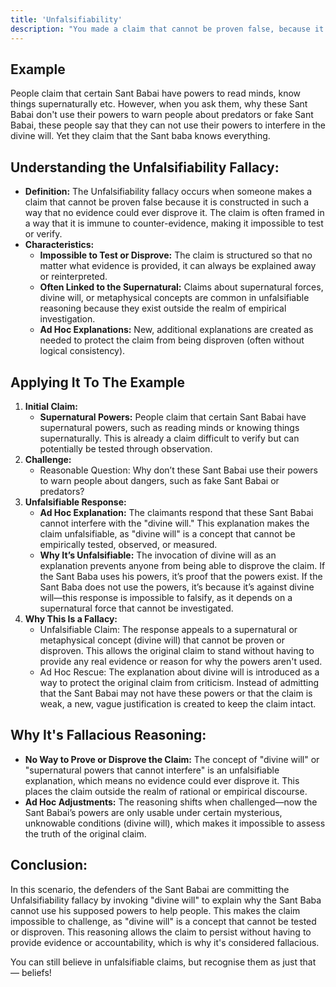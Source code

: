 ```yaml
---
title: 'Unfalsifiability'
description: "You made a claim that cannot be proven false, because it relies on an explanation that is impossible to test or disprove (appeal to unfalsifiability)."
---
```


## Example

People claim that certain Sant Babai have powers to read minds, know things supernaturally etc. However, when you ask them, why these Sant Babai don't use their powers to warn people about predators or fake Sant Babai, these people say that they can not use their powers to interfere in the divine will. Yet they claim that the Sant baba knows everything.

## Understanding the Unfalsifiability Fallacy:

* **Definition:** The Unfalsifiability fallacy occurs when someone makes a claim that cannot be proven false because it is constructed in such a way that no evidence could ever disprove it. The claim is often framed in a way that it is immune to counter-evidence, making it impossible to test or verify.
* **Characteristics:**
    * **Impossible to Test or Disprove:** The claim is structured so that no matter what evidence is provided, it can always be explained away or reinterpreted.
    * **Often Linked to the Supernatural:** Claims about supernatural forces, divine will, or metaphysical concepts are common in unfalsifiable reasoning because they exist outside the realm of empirical investigation.
    * **Ad Hoc Explanations:** New, additional explanations are created as needed to protect the claim from being disproven (often without logical consistency).

## Applying It To The Example

1. **Initial Claim:**
    * **Supernatural Powers:** People claim that certain Sant Babai have supernatural powers, such as reading minds or knowing things supernaturally. This is already a claim difficult to verify but can potentially be tested through observation.
2. **Challenge:**
    * Reasonable Question: Why don’t these Sant Babai use their powers to warn people about dangers, such as fake Sant Babai or predators?
3. **Unfalsifiable Response:**
    * **Ad Hoc Explanation:** The claimants respond that these Sant Babai cannot interfere with the "divine will." This explanation makes the claim unfalsifiable, as "divine will" is a concept that cannot be empirically tested, observed, or measured.
    * **Why It’s Unfalsifiable:** The invocation of divine will as an explanation prevents anyone from being able to disprove the claim. If the Sant Baba uses his powers, it’s proof that the powers exist. If the Sant Baba does not use the powers, it’s because it’s against divine will—this response is impossible to falsify, as it depends on a supernatural force that cannot be investigated.
4. **Why This Is a Fallacy:**
    * Unfalsifiable Claim: The response appeals to a supernatural or metaphysical concept (divine will) that cannot be proven or disproven. This allows the original claim to stand without having to provide any real evidence or reason for why the powers aren't used.
    * Ad Hoc Rescue: The explanation about divine will is introduced as a way to protect the original claim from criticism. Instead of admitting that the Sant Babai may not have these powers or that the claim is weak, a new, vague justification is created to keep the claim intact.

## Why It's Fallacious Reasoning:

* **No Way to Prove or Disprove the Claim:** The concept of "divine will" or "supernatural powers that cannot interfere" is an unfalsifiable explanation, which means no evidence could ever disprove it. This places the claim outside the realm of rational or empirical discourse.
* **Ad Hoc Adjustments:** The reasoning shifts when challenged—now the Sant Babai’s powers are only usable under certain mysterious, unknowable conditions (divine will), which makes it impossible to assess the truth of the original claim.

## Conclusion:

In this scenario, the defenders of the Sant Babai are committing the Unfalsifiability fallacy by invoking "divine will" to explain why the Sant Baba cannot use his supposed powers to help people. This makes the claim impossible to challenge, as "divine will" is a concept that cannot be tested or disproven. This reasoning allows the claim to persist without having to provide evidence or accountability, which is why it's considered fallacious.

You can still believe in unfalsifiable claims, but recognise them as just that — beliefs! 

